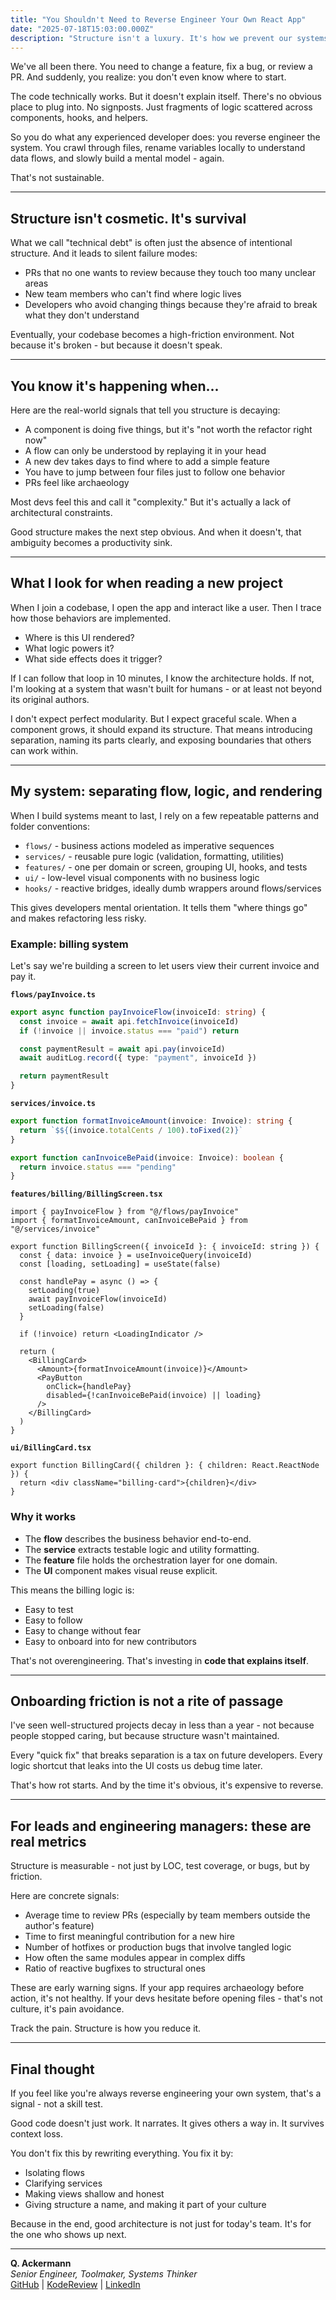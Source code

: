 ```yaml
---
title: "You Shouldn't Need to Reverse Engineer Your Own React App"
date: "2025-07-18T15:03:00.000Z"
description: "Structure isn't a luxury. It's how we prevent our systems from decaying under their own weight."
---
```


We've all been there.
You need to change a feature, fix a bug, or review a PR.
And suddenly, you realize: you don't even know where to start.

The code technically works. But it doesn't explain itself.
There's no obvious place to plug into. No signposts. Just fragments of logic scattered across components, hooks, and helpers.

So you do what any experienced developer does: you reverse engineer the system.
You crawl through files, rename variables locally to understand data flows, and slowly build a mental model - again.

That's not sustainable.

---

## Structure isn't cosmetic. It's survival

What we call "technical debt" is often just the absence of intentional structure.
And it leads to silent failure modes:

- PRs that no one wants to review because they touch too many unclear areas
- New team members who can't find where logic lives
- Developers who avoid changing things because they're afraid to break what they don't understand

Eventually, your codebase becomes a high-friction environment. Not because it's broken - but because it doesn't speak.

---

## You know it's happening when...

Here are the real-world signals that tell you structure is decaying:

- A component is doing five things, but it's "not worth the refactor right now"
- A flow can only be understood by replaying it in your head
- A new dev takes days to find where to add a simple feature
- You have to jump between four files just to follow one behavior
- PRs feel like archaeology

Most devs feel this and call it "complexity."
But it's actually a lack of architectural constraints.

Good structure makes the next step obvious. And when it doesn't, that ambiguity becomes a productivity sink.

---

## What I look for when reading a new project

When I join a codebase, I open the app and interact like a user.
Then I trace how those behaviors are implemented.

- Where is this UI rendered?
- What logic powers it?
- What side effects does it trigger?

If I can follow that loop in 10 minutes, I know the architecture holds.
If not, I'm looking at a system that wasn't built for humans - or at least not beyond its original authors.

I don't expect perfect modularity. But I expect graceful scale.
When a component grows, it should expand its structure. That means introducing separation, naming its parts clearly, and exposing boundaries that others can work within.

---

## My system: separating flow, logic, and rendering

When I build systems meant to last, I rely on a few repeatable patterns and folder conventions:

- `flows/` - business actions modeled as imperative sequences
- `services/` - reusable pure logic (validation, formatting, utilities)
- `features/` - one per domain or screen, grouping UI, hooks, and tests
- `ui/` - low-level visual components with no business logic
- `hooks/` - reactive bridges, ideally dumb wrappers around flows/services

This gives developers mental orientation. It tells them "where things go" and makes refactoring less risky.

### Example: billing system

Let's say we're building a screen to let users view their current invoice and pay it.

**`flows/payInvoice.ts`**

```ts
export async function payInvoiceFlow(invoiceId: string) {
  const invoice = await api.fetchInvoice(invoiceId)
  if (!invoice || invoice.status === "paid") return

  const paymentResult = await api.pay(invoiceId)
  await auditLog.record({ type: "payment", invoiceId })

  return paymentResult
}
```

**`services/invoice.ts`**

```ts
export function formatInvoiceAmount(invoice: Invoice): string {
  return `$${(invoice.totalCents / 100).toFixed(2)}`
}

export function canInvoiceBePaid(invoice: Invoice): boolean {
  return invoice.status === "pending"
}
```

**`features/billing/BillingScreen.tsx`**

```tsx
import { payInvoiceFlow } from "@/flows/payInvoice"
import { formatInvoiceAmount, canInvoiceBePaid } from "@/services/invoice"

export function BillingScreen({ invoiceId }: { invoiceId: string }) {
  const { data: invoice } = useInvoiceQuery(invoiceId)
  const [loading, setLoading] = useState(false)

  const handlePay = async () => {
    setLoading(true)
    await payInvoiceFlow(invoiceId)
    setLoading(false)
  }

  if (!invoice) return <LoadingIndicator />

  return (
    <BillingCard>
      <Amount>{formatInvoiceAmount(invoice)}</Amount>
      <PayButton
        onClick={handlePay}
        disabled={!canInvoiceBePaid(invoice) || loading}
      />
    </BillingCard>
  )
}
```

**`ui/BillingCard.tsx`**

```tsx
export function BillingCard({ children }: { children: React.ReactNode }) {
  return <div className="billing-card">{children}</div>
}
```

### Why it works

- The **flow** describes the business behavior end-to-end.
- The **service** extracts testable logic and utility formatting.
- The **feature** file holds the orchestration layer for one domain.
- The **UI** component makes visual reuse explicit.

This means the billing logic is:

- Easy to test
- Easy to follow
- Easy to change without fear
- Easy to onboard into for new contributors

That's not overengineering. That's investing in **code that explains itself**.

---

## Onboarding friction is not a rite of passage

I've seen well-structured projects decay in less than a year - not because people stopped caring, but because structure wasn't maintained.

Every "quick fix" that breaks separation is a tax on future developers.
Every logic shortcut that leaks into the UI costs us debug time later.

That's how rot starts. And by the time it's obvious, it's expensive to reverse.

---

## For leads and engineering managers: these are real metrics

Structure is measurable - not just by LOC, test coverage, or bugs, but by friction.

Here are concrete signals:

- Average time to review PRs (especially by team members outside the author's feature)
- Time to first meaningful contribution for a new hire
- Number of hotfixes or production bugs that involve tangled logic
- How often the same modules appear in complex diffs
- Ratio of reactive bugfixes to structural ones

These are early warning signs.
If your app requires archaeology before action, it's not healthy.
If your devs hesitate before opening files - that's not culture, it's pain avoidance.

Track the pain. Structure is how you reduce it.

---

## Final thought

If you feel like you're always reverse engineering your own system, that's a signal - not a skill test.

Good code doesn't just work. It narrates.
It gives others a way in. It survives context loss.

You don't fix this by rewriting everything.
You fix it by:

- Isolating flows
- Clarifying services
- Making views shallow and honest
- Giving structure a name, and making it part of your culture

Because in the end, good architecture is not just for today's team. It's for the one who shows up next.

---

**Q. Ackermann**  
_Senior Engineer, Toolmaker, Systems Thinker_  
[GitHub](https://github.com/ackermannQ) | [KodeReview](https://kodereview.com/) | [LinkedIn](https://www.linkedin.com/in/quentin-ackermann-537178176/)
